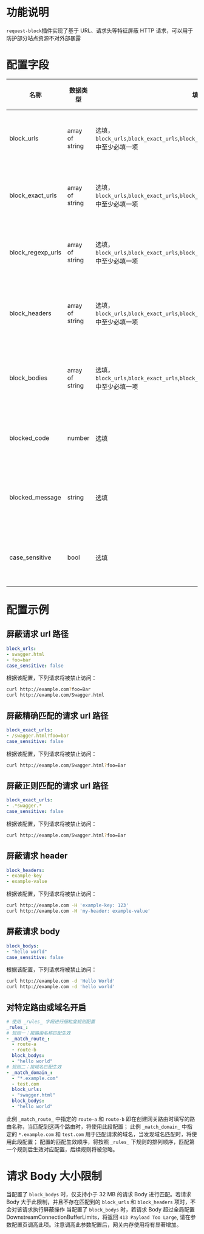 # 功能说明
`request-block`插件实现了基于 URL、请求头等特征屏蔽 HTTP 请求，可以用于防护部分站点资源不对外部暴露

# 配置字段

| 名称              | 数据类型        | 填写要求                                                                                                | 默认值   | 描述                                     |
| --------          | --------        | --------                                                                                                | -------- | --------                                 |
| block_urls        | array of string | 选填，`block_urls`,`block_exact_urls`,`block_regexp_urls`,`block_headers`,`block_bodies` 中至少必填一项 | -        | 配置用于匹配需要屏蔽 URL 的字符串        |
| block_exact_urls  | array of string | 选填，`block_urls`,`block_exact_urls`,`block_regexp_urls`,`block_headers`,`block_bodies` 中至少必填一项 | -        | 配置用于匹配需要精确屏蔽 URL 的字符串    |
| block_regexp_urls | array of string | 选填，`block_urls`,`block_exact_urls`,`block_regexp_urls`,`block_headers`,`block_bodies` 中至少必填一项 | -        | 配置用于匹配需要屏蔽 URL 的正则表达式    |
| block_headers     | array of string | 选填，`block_urls`,`block_exact_urls`,`block_regexp_urls`,`block_headers`,`block_bodies` 中至少必填一项 | -        | 配置用于匹配需要屏蔽请求 Header 的字符串 |
| block_bodies      | array of string | 选填，`block_urls`,`block_exact_urls`,`block_regexp_urls`,`block_headers`,`block_bodies` 中至少必填一项 | -        | 配置用于匹配需要屏蔽请求 Body 的字符串   |
| blocked_code      | number          | 选填                                                                                                    | 403      | 配置请求被屏蔽时返回的 HTTP 状态码       |
| blocked_message   | string          | 选填                                                                                                    | -        | 配置请求被屏蔽时返回的 HTTP 应答 Body    |
| case_sensitive    | bool            | 选填                                                                                                    | true     | 配置匹配时是否区分大小写，默认区分       |

# 配置示例

## 屏蔽请求 url 路径
```yaml
block_urls:
- swagger.html
- foo=bar
case_sensitive: false
```

根据该配置，下列请求将被禁止访问：

```bash
curl http://example.com?foo=Bar
curl http://example.com/Swagger.html
```

## 屏蔽精确匹配的请求 url 路径

```yaml
block_exact_urls:
- /swagger.html?foo=bar
case_sensitive: false
```

根据该配置，下列请求将被禁止访问：

```bash
curl http://example.com/Swagger.html?foo=Bar
```

## 屏蔽正则匹配的请求 url 路径

```yaml
block_exact_urls:
- .*swagger.*
case_sensitive: false
```

根据该配置，下列请求将被禁止访问：

```bash
curl http://example.com/Swagger.html?foo=Bar
```


## 屏蔽请求 header
```yaml
block_headers:
- example-key
- example-value
```

根据该配置，下列请求将被禁止访问：

```bash
curl http://example.com -H 'example-key: 123'
curl http://example.com -H 'my-header: example-value'
```

## 屏蔽请求 body
```yaml
block_bodys:
- "hello world"
case_sensitive: false
```

根据该配置，下列请求将被禁止访问：

```bash
curl http://example.com -d 'Hello World'
curl http://example.com -d 'hello world'
```

## 对特定路由或域名开启
```yaml
# 使用 _rules_ 字段进行细粒度规则配置
_rules_:
# 规则一：按路由名称匹配生效
- _match_route_:
  - route-a
  - route-b
  block_bodys: 
  - "hello world"
# 规则二：按域名匹配生效
- _match_domain_:
  - "*.example.com"
  - test.com
  block_urls: 
  - "swagger.html"
  block_bodys:
  - "hello world"
```
此例 `_match_route_` 中指定的 `route-a` 和 `route-b` 即在创建网关路由时填写的路由名称，当匹配到这两个路由时，将使用此段配置；
此例 `_match_domain_` 中指定的 `*.example.com` 和 `test.com` 用于匹配请求的域名，当发现域名匹配时，将使用此段配置；
配置的匹配生效顺序，将按照 `_rules_` 下规则的排列顺序，匹配第一个规则后生效对应配置，后续规则将被忽略。

# 请求 Body 大小限制

当配置了 `block_bodys` 时，仅支持小于 32 MB 的请求 Body 进行匹配。若请求 Body 大于此限制，并且不存在匹配到的 `block_urls` 和 `block_headers` 项时，不会对该请求执行屏蔽操作
当配置了 `block_bodys` 时，若请求 Body 超过全局配置 DownstreamConnectionBufferLimits，将返回 `413 Payload Too Large`, 请在参数配置页调高此项。注意调高此参数配置后，网关内存使用将有显著增加。
